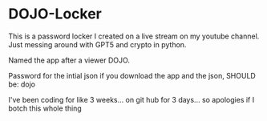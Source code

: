 # DOJO-Locker
This is a password locker I created on a live stream on my youtube channel.  Just messing around with GPT5 and crypto in python. 

Named the app after a viewer DOJO. 

Password for the intial json if you download the app and the json, SHOULD be:  dojo

I've been coding for like 3 weeks... on git hub for 3 days... so apologies if I botch this whole thing
